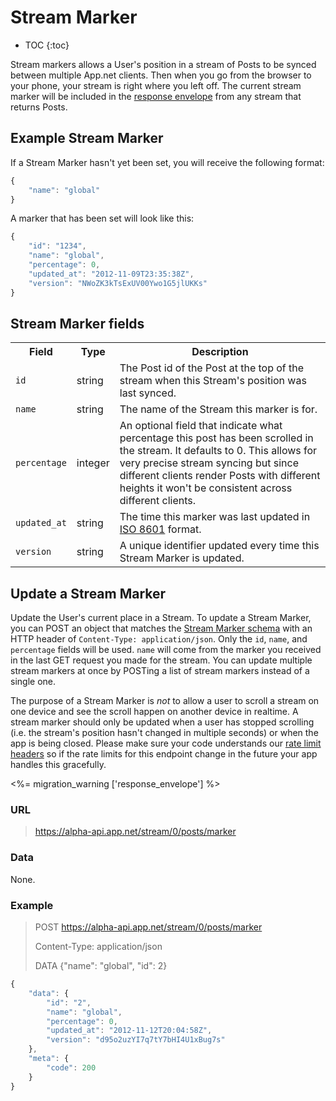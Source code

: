 # Stream Marker

* TOC
{:toc}

Stream markers allows a User's position in a stream of Posts to be synced between multiple App.net clients. Then when you go from the browser to your phone, your stream is right where you left off. The current stream marker will be included in the [response envelope](/docs/basics/responses/#response-envelopes) from any stream that returns Posts.

## Example Stream Marker

If a Stream Marker hasn't yet been set, you will receive the following format:

~~~ js
{
    "name": "global"
}
~~~

A marker that has been set will look like this:

~~~ js
{
    "id": "1234",
    "name": "global",
    "percentage": 0,
    "updated_at": "2012-11-09T23:35:38Z",
    "version": "NWoZK3kTsExUV00Ywo1G5jlUKKs"
}
~~~

## Stream Marker fields

<table>
    <tr>
        <th>Field</th>
        <th>Type</th>
        <th>Description</th>
    </tr>
    <tr>
        <td><code>id</code></td>
        <td>string</td>
        <td>The Post id of the Post at the top of the stream when this Stream's position was last synced.</td>
    </tr>
    <tr>
        <td><code>name</code></td>
        <td>string</td>
        <td>The name of the Stream this marker is for.</td>
    </tr>
    <tr>
        <td><code>percentage</code></td>
        <td>integer</td>
        <td>An optional field that indicate what percentage this post has been scrolled in the stream. It defaults to 0. This allows for very precise stream syncing but since different clients render Posts with different heights it won't be consistent across different clients.</td>
    </tr>
    <tr>
        <td><code>updated_at</code></td>
        <td>string</td>
        <td>The time this marker was last updated in <a href='http://en.wikipedia.org/wiki/ISO_8601'>ISO 8601</a> format.</td>
    </tr>
    <tr>
        <td><code>version</code></td>
        <td>string</td>
        <td>A unique identifier updated every time this Stream Marker is updated.</td>
    </tr>
</table>

## Update a Stream Marker

Update the User's current place in a Stream. To update a Stream Marker, you can POST an object that matches the [Stream Marker schema](/docs/resources/stream-marker/) with an HTTP header of ```Content-Type: application/json```. Only the ```id```, ```name```, and ```percentage``` fields will be used. ```name``` will come from the marker you received in the last GET request you made for the stream. You can update multiple stream markers at once by POSTing a list of stream markers instead of a single one.

The purpose of a Stream Marker is _not_ to allow a user to scroll a stream on one device and see the scroll happen on another device in realtime. A stream marker should only be updated when a user has stopped scrolling (i.e. the stream's position hasn't changed in multiple seconds) or when the app is being closed. Please make sure your code understands our [rate limit headers](/docs/basics/rate-limits/#response-headers) so if the rate limits for this endpoint change in the future your app handles this gracefully.

<%= migration_warning ['response_envelope'] %>

### URL
> https://alpha-api.app.net/stream/0/posts/marker

### Data

None.

### Example

> POST https://alpha-api.app.net/stream/0/posts/marker
>
> Content-Type: application/json
> 
> DATA {"name": "global", "id": 2}

~~~js
{
    "data": {
        "id": "2",
        "name": "global",
        "percentage": 0,
        "updated_at": "2012-11-12T20:04:58Z",
        "version": "d95o2uzYI7q7tY7bHI4U1xBug7s"
    },
    "meta": {
        "code": 200
    }
}
~~~